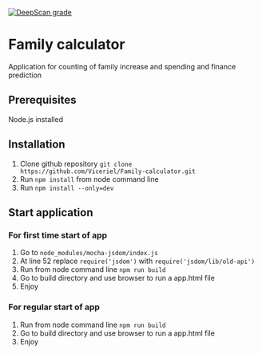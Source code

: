 [![DeepScan grade](https://deepscan.io/api/projects/2342/branches/13940/badge/grade.svg)](https://deepscan.io/dashboard#view=project&pid=2342&bid=13940)

# Family calculator

Application for counting of family increase and spending and finance prediction

## Prerequisites

Node.js installed

## Installation

1. Clone github repository `git clone https://github.com/Viceriel/Family-calculator.git`
1. Run `npm install` from node command line
1. Run `npm install --only=dev`

## Start application

### For first time start of app

1. Go to `node_modules/mocha-jsdom/index.js`
1. At line 52 replace `require('jsdom')` with `require('jsdom/lib/old-api')`
1. Run from node command line `npm run build`
1. Go to build directory and use browser to run a app.html file
1. Enjoy

### For regular start of app

1. Run from node command line `npm run build`
1. Go to build directory and use browser to run a app.html file
1. Enjoy
